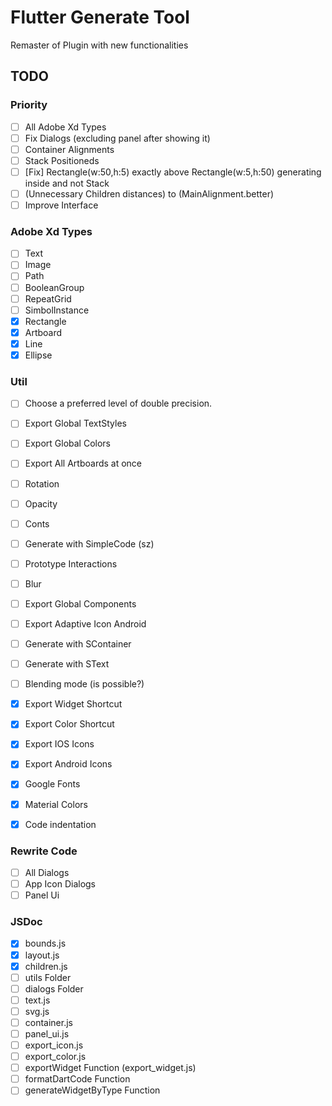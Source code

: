 # Flutter Generate Tool

Remaster of Plugin with new functionalities

## TODO

### Priority

* [ ] All Adobe Xd Types
* [ ] Fix Dialogs (excluding panel after showing it)
* [ ] Container Alignments
* [ ] Stack Positioneds
* [ ] [Fix] Rectangle(w:50,h:5) exactly above Rectangle(w:5,h:50) generating inside and not Stack
* [ ] (Unnecessary Children distances) to (MainAlignment.better)
* [ ] Improve Interface

### Adobe Xd Types

* [ ] Text
* [ ] Image
* [ ] Path
* [ ] BooleanGroup
* [ ] RepeatGrid
* [ ] SimbolInstance
* [x] Rectangle
* [x] Artboard
* [x] Line
* [x] Ellipse

### Util

* [ ] Choose a preferred level of double precision.
* [ ] Export Global TextStyles
* [ ] Export Global Colors
* [ ] Export All Artboards at once
* [ ] Rotation
* [ ] Opacity
* [ ] Conts
* [ ] Generate with SimpleCode (sz)
* [ ] Prototype Interactions
* [ ] Blur
* [ ] Export Global Components
* [ ] Export Adaptive Icon Android
* [ ] Generate with SContainer
* [ ] Generate with SText
* [ ] Blending mode (is possible?)

* [x] Export Widget Shortcut
* [x] Export Color Shortcut
* [x] Export IOS Icons
* [x] Export Android Icons
* [x] Google Fonts
* [x] Material Colors
* [x] Code indentation

### Rewrite Code

* [ ] All Dialogs
* [ ] App Icon Dialogs
* [ ] Panel Ui

### JSDoc

* [x] bounds.js
* [x] layout.js
* [x] children.js
* [ ] utils Folder
* [ ] dialogs Folder
* [ ] text.js
* [ ] svg.js
* [ ] container.js
* [ ] panel_ui.js
* [ ] export_icon.js
* [ ] export_color.js
* [ ] exportWidget Function (export_widget.js)
* [ ] formatDartCode Function
* [ ] generateWidgetByType Function